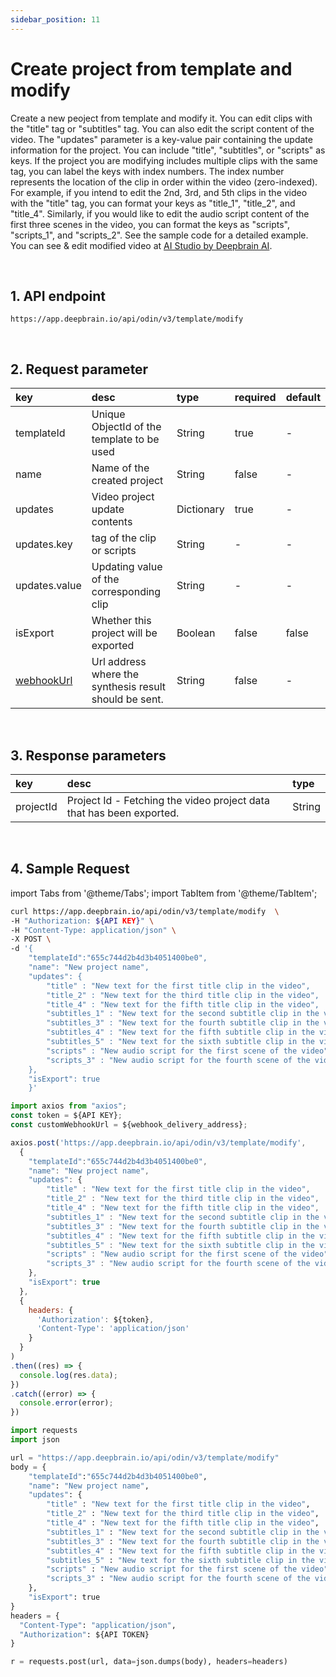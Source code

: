 ```yaml
---
sidebar_position: 11
---
```


# Create project from template and modify

Create a new peoject from template and modify it. You can edit clips with the "title" tag or "subtitles" tag. You can also edit the script content of the video. The "updates" parameter is a key-value pair containing the update information for the project. You can include "title", "subtitles", or "scripts" as keys. If the project you are modifying includes multiple clips with the same tag, you can label the keys with index numbers. The index number represents the location of the clip in order within the video (zero-indexed). For example, if you intend to edit the 2nd, 3rd, and 5th clips in the video with the "title" tag, you can format your keys as "title_1", "title_2", and "title_4". Similarly, if you would like to edit the audio script content of the first three scenes in the video, you can format the keys as "scripts", "scripts_1", and "scripts_2". See the sample code for a detailed example. You can see & edit modified video at [AI Studio by Deepbrain AI](https://app.deepbrain.io).

<br/>

## 1. API endpoint

```http
https://app.deepbrain.io/api/odin/v3/template/modify
```

<br/>

## 2. Request parameter

|key|desc|type|required|default|
|:---|:---|:---|:---|:---|
|templateId|Unique ObjectId of the template to be used|String|true|-|
|name|Name of the created project|String|false|-|
|updates|Video project update contents|Dictionary|true|-|
|updates.key|tag of the clip or scripts|String|-|-|
|updates.value|Updating value of the corresponding clip|String|-|-|
|isExport|Whether this project will be exported|Boolean|false|false|
|[webhookUrl](../reference/webhook)|Url address where the synthesis result should be sent.|String|false|-|

<br/>

## 3. Response parameters

|key|desc|type|
|:---|:---|:---|
|projectId|Project Id - Fetching the video project data that has been exported.|String|

<br/>


## 4. Sample Request

import Tabs from '@theme/Tabs';
import TabItem from '@theme/TabItem';

<Tabs>
<TabItem value="curl" label="cURL">

```bash
curl https://app.deepbrain.io/api/odin/v3/template/modify  \
-H "Authorization: ${API KEY}" \
-H "Content-Type: application/json" \
-X POST \
-d '{
    "templateId":"655c744d2b4d3b4051400be0",
    "name": "New project name",
    "updates": { 
        "title" : "New text for the first title clip in the video",
        "title_2" : "New text for the third title clip in the video",
        "title_4" : "New text for the fifth title clip in the video",
        "subtitles_1" : "New text for the second subtitle clip in the video",
        "subtitles_3" : "New text for the fourth subtitle clip in the video",
        "subtitles_4" : "New text for the fifth subtitle clip in the video",
        "subtitles_5" : "New text for the sixth subtitle clip in the video",
        "scripts" : "New audio script for the first scene of the video",
        "scripts_3" : "New audio script for the fourth scene of the video"
    },
    "isExport": true
    }'
```

</TabItem>
<TabItem value="js" label="Node.js">

```js
import axios from "axios";
const token = ${API KEY};
const customWebhookUrl = ${webhook_delivery_address};

axios.post('https://app.deepbrain.io/api/odin/v3/template/modify', 
  {
    "templateId":"655c744d2b4d3b4051400be0",
    "name": "New project name",
    "updates": { 
        "title" : "New text for the first title clip in the video",
        "title_2" : "New text for the third title clip in the video",
        "title_4" : "New text for the fifth title clip in the video",
        "subtitles_1" : "New text for the second subtitle clip in the video",
        "subtitles_3" : "New text for the fourth subtitle clip in the video",
        "subtitles_4" : "New text for the fifth subtitle clip in the video",
        "subtitles_5" : "New text for the sixth subtitle clip in the video",
        "scripts" : "New audio script for the first scene of the video",
        "scripts_3" : "New audio script for the fourth scene of the video"
    },
    "isExport": true
  }, 
  {
    headers: {
      'Authorization': ${token},
      'Content-Type': 'application/json'
    }
  }
)
.then((res) => {
  console.log(res.data);
})
.catch((error) => {
  console.error(error);
})
```

</TabItem>
<TabItem value="py" label="Python">

```py
import requests
import json

url = "https://app.deepbrain.io/api/odin/v3/template/modify"
body = {
    "templateId":"655c744d2b4d3b4051400be0",
    "name": "New project name",
    "updates": { 
        "title" : "New text for the first title clip in the video",
        "title_2" : "New text for the third title clip in the video",
        "title_4" : "New text for the fifth title clip in the video",
        "subtitles_1" : "New text for the second subtitle clip in the video",
        "subtitles_3" : "New text for the fourth subtitle clip in the video",
        "subtitles_4" : "New text for the fifth subtitle clip in the video",
        "subtitles_5" : "New text for the sixth subtitle clip in the video",
        "scripts" : "New audio script for the first scene of the video",
        "scripts_3" : "New audio script for the fourth scene of the video"
    },
    "isExport": true
}
headers = {
  "Content-Type": "application/json",
  "Authorization": ${API TOKEN}
}

r = requests.post(url, data=json.dumps(body), headers=headers)
```

</TabItem>
</Tabs>
